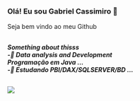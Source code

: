 ### Olá! Eu sou Gabriel Cassimiro 👋
Seja bem vindo ao meu Github 

##
<h5>Something     about  thisss</5> 
<br>
  -💖<b> Data analysis</b> and  Development 
<br>
   Programação em Java ... 
<br>
  -🌱 Estudando PBI/DAX/SQLSERVER/BD ... 
<br>

##

<div>
 
</div> 
  
  ## 
    
  <a href="https://www.linkedin.com/in/gabriel-cassimiro-606067145/" target="_blank"><img src="https://img.shields.io/badge/-LinkedIn-%230077B5?style=for-the-badge&logo=linkedin&logoColor=white" target="_blank"></a> 
 
    
